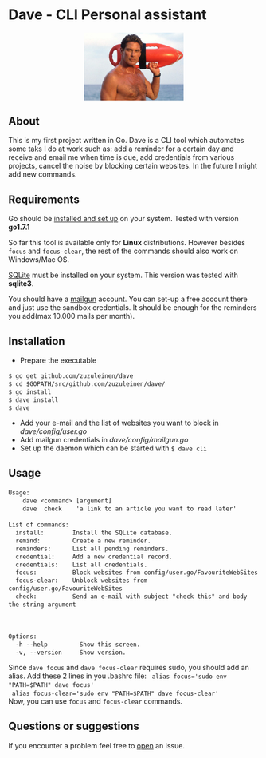 # Dave - CLI Personal assistant

<p align="center">
<img align="middle" src="dave.jpg" width="200" />
</p>


## About
This is my first project written in Go. Dave is a CLI tool which automates some taks I do at work such as: add a reminder for a certain day and receive and email me when time is due, add credentials from various projects, cancel the noise by blocking certain websites. In the future I might add new commands.


## Requirements

Go should be [installed and set up](https://golang.org/doc/install) on your system. Tested with version **go1.7.1**

So far this tool is available only for **Linux** distributions. However besides `focus` and `focus-clear`, the rest of the commands should also work on Windows/Mac OS.

[SQLite](https://sqlite.org/) must be installed on your system. This version was tested with **sqlite3**.

You should have a [mailgun](http://www.mailgun.com/) account. You can set-up a free account there and just use the sandbox credentials. It should be enough for the reminders you add(max 10.000 mails per month).

## Installation

* Prepare the executable 

```shell
$ go get github.com/zuzuleinen/dave
$ cd $GOPATH/src/github.com/zuzuleinen/dave/
$ go install
$ dave install
$ dave
```
* Add your e-mail and the list of websites you want to block in *dave/config/user.go*
* Add mailgun credentials in *dave/config/mailgun.go*
* Set up the daemon which can be started with `$ dave cli`




## Usage

```shell
Usage:
    dave <command> [argument]
    dave  check    'a link to an article you want to read later'

List of commands:
  install:        Install the SQLite database.
  remind:         Create a new reminder.
  reminders:      List all pending reminders.
  credential:     Add a new credential record.
  credentials:    List all credentials.
  focus:          Block websites from config/user.go/FavouriteWebSites
  focus-clear:    Unblock websites from config/user.go/FavouriteWebSites
  check:          Send an e-mail with subject "check this" and body the string argument



Options:
  -h --help         Show this screen.
  -v, --version     Show version.
```

Since `dave focus` and `dave focus-clear` requires sudo, you should add an alias. Add these 2 lines in you .bashrc file:
` alias focus='sudo env "PATH=$PATH" dave focus'`<br>
` alias focus-clear='sudo env "PATH=$PATH" dave focus-clear'`</br>
Now, you can use `focus` and `focus-clear` commands.

## Questions or suggestions
If you encounter a problem feel free to [open](https://github.com/zuzuleinen/dave/issues/new) an issue.
